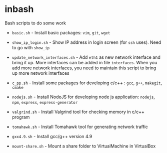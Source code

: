 # inbash
Bash scripts to do some work

- `basic.sh` - Install basic packages: `vim`, `git`, `wget`

- `show_ip_login.sh` - Show IP address in login screen (for `ssh` uses). Need to go with `show_ip`

- `update_network_interfaces.sh` - Add `eth1` as new network interface and bring it up. More interfaces can be added in file `interfaces`. When you add more network interfaces, you need to maintain this script to bring up more network interfaces

- `c_pp.sh` - Install some packages for developing c/c++ : `gcc`, `g++`, `makegit`, `cmake`

- `nodejs.sh` - Install NodeJS for developing node js application: `nodejs`, `npm`, `express`, `express-generator`

- `valgrind.sh` - Install Valgrind tool for checking memory in c/c++ program

- `tomahawk.sh` - Install Tomahawk tool for generating network traffic

- `gxx4.9.sh` - Install gcc/g++ version 4.9

- `mount-share.sh` - Mount a share folder to VirtualMachine in VirtualBox
